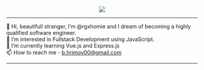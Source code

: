 <div id="header" align="center">
  <img src="https://media3.giphy.com/media/MeJgB3yMMwIaHmKD4z/giphy.gif?cid=ecf05e47407dr9t65ginmj9ucy56y6g1mhrn4s5py3teo13g&rid=giphy.gif&ct=g"</img>
</div>

---

👋 Hi, beautifull stranger, I’m @rgxhomie and I dream of becoming a highly qualified software engineer.<br />
👀 I’m interested in Fullstack Development using JavaScript.<br />
🌱 I’m currently learning Vue.js and Express.js<br />
📫 How to reach me - b.hrimov00@gmail.com

---
<!---
rgxhomie/rgxhomie is a ✨ special ✨ repository because its `README.md` (this file) appears on your GitHub profile.
You can click the Preview link to take a look at your changes.
--->

